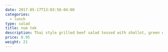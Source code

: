```yaml
---
date: 2017-05-17T13:03:58-04:00
categories:
  - lunch
type: salad
title: num tok
description: Thai style grilled beef salad tossed with shallot, green onion, cilantro in rice power chili & lime dressing.
price: 8.95
weight: 21
---
```

